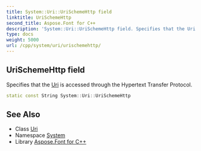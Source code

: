```yaml
---
title: System::Uri::UriSchemeHttp field
linktitle: UriSchemeHttp
second_title: Aspose.Font for C++
description: 'System::Uri::UriSchemeHttp field. Specifies that the Uri is accessed through the Hypertext Transfer Protocol in C++.'
type: docs
weight: 5000
url: /cpp/system/uri/urischemehttp/
---
```

## UriSchemeHttp field


Specifies that the [Uri](../) is accessed through the Hypertext Transfer Protocol.

```cpp
static const String System::Uri::UriSchemeHttp
```

## See Also

* Class [Uri](../)
* Namespace [System](../../)
* Library [Aspose.Font for C++](../../../)

